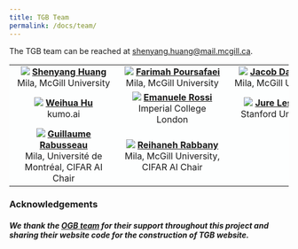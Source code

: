 ```yaml
---
title: TGB Team
permalink: /docs/team/
---
```


<!-- ### TGB Team -->

The TGB team can be reached at <shenyang.huang@mail.mcgill.ca>. 

<table style="background-color:#FDFEFE; border:none;">
  <tr>
    <td>
    <div style="margin: 0 auto; width: 180px; text-align: center">
      <img src="{{ "/assets/img/portrait/andy.png" | relative_url }}" class="img-responsive">
      <strong><a href="https://www.cs.mcgill.ca/~shuang43/">Shenyang Huang</a></strong> <br/> Mila, McGill University
      </div>
    </td>
    <td style="text-center">
    <div style="margin: 0 auto; width: 180px; text-align: center">
      <img src="{{ "/assets/img/portrait/farimah.png" | relative_url }}" class="img-responsive">
      <strong><a href="https://fpour.github.io/">Farimah Poursafaei</a></strong> <br/> Mila, McGill University
      </div>
    </td>
    <td>
    <div style="margin: 0 auto; width: 180px; text-align: center">
      <img src="{{ "/assets/img/portrait/jacob.png" | relative_url }}" class="img-responsive">
      <strong><a href="https://jacobdanovitch.me/">Jacob Danovitch</a></strong> <br/> Mila, McGill University
      </div>
    </td>
    <td>
    <div style="margin: 0 auto; width: 180px; text-align: center">
      <img src="{{ "/assets/img/portrait/matthias.png" | relative_url }}" class="img-responsive">
      <strong><a href="https://rusty1s.github.io/#/">Matthias Fey</a></strong> <br/> kumo.ai
      </div>
    </td>
  </tr> 
  <tr>
    <td>
    <div style="margin: 0 auto; width: 180px; text-align: center">
      <img src="{{ "/assets/img/portrait/weihua.png" | relative_url }}" class="img-responsive">
      <strong><a href="http://web.stanford.edu/~weihuahu/">Weihua Hu</a></strong> <br/> kumo.ai
      </div>
    </td>
    <td>
    <div style="margin: 0 auto; width: 180px; text-align: center">
      <img src="{{ "/assets/img/portrait/ema.png" | relative_url }}" class="img-responsive">
      <strong><a href="https://emanuelerossi.co.uk/">Emanuele Rossi</a></strong> <br/> Imperial College London
      </div>
    </td>
    <td>
    <div style="margin: 0 auto; width: 180px; text-align: center">
      <img src="{{ "/assets/img/portrait/jure.png" | relative_url }}" class="img-responsive">
      <strong><a href="https://cs.stanford.edu/people/jure/">Jure Leskovec</a></strong> <br/> Stanford University
      </div>
    </td>
    <td>
    <div style="margin: 0 auto; width: 180px; text-align: center">
      <img src="{{ "/assets/img/portrait/michael.png" | relative_url }}" class="img-responsive">
      <strong><a href="https://www.cs.ox.ac.uk/people/michael.bronstein/">Michael Bronstein</a></strong> <br/> University of Oxford
      </div>
    </td>
  </tr> 
  <tr>
    <td>
    <div style="margin: 0 auto; width: 180px; text-align: center">
      <img src="{{ "/assets/img/portrait/guillaume.png" | relative_url }}" class="img-responsive">
      <strong><a href="https://www-labs.iro.umontreal.ca/~grabus/">Guillaume Rabusseau</a></strong> <br/> Mila, Université de Montréal, CIFAR AI Chair
      </div>
    </td>
    <td>
    <div style="margin: 0 auto; width: 180px; text-align: center">
      <img src="{{ "/assets/img/portrait/reihaneh.png" | relative_url }}" class="img-responsive">
      <strong><a href="http://www.reirab.com/">Reihaneh Rabbany</a></strong> <br/> Mila, McGill University, CIFAR AI Chair
      </div>
    </td>
  </tr> 
</table>


### Acknowledgements

##### We thank the [OGB team](https://ogb.stanford.edu/) for their support throughout this project and sharing their website code for the construction of TGB website.


<!-- 
------

### Steering Committee


<table style="background-color:#FDFEFE;">
  <tr>
    <td>
    <div style="margin: 0 auto; width: 180px; text-align: center">
      <img src="{{ "/assets/img/portrait/regina.png" | relative_url }}" class="img-responsive">
      <strong><a href="https://www.regina.csail.mit.edu/">Regina Barzilay</a></strong> <br/> MIT
      </div>
    </td>
    <td>
    <div style="margin: 0 auto; width: 180px; text-align: center">
      <img src="{{ "/assets/img/portrait/peter.png" | relative_url }}" class="img-responsive">
      <strong><a href="https://scholar.google.com/citations?user=nQ7Ij30AAAAJ">Peter Battaglia</a></strong> <br/> DeepMind
      </div>
    </td>
    <td>
    <div style="margin: 0 auto; width: 180px; text-align: center">
      <img src="{{ "/assets/img/portrait/yoshua.png" | relative_url }}" class="img-responsive">
      <strong><a href="https://yoshuabengio.org/">Yoshua Bengio</a></strong> <br/> Université de Montréal
      </div>
    </td>
    <td>
    <div style="margin: 0 auto; width: 180px; text-align: center">
      <img src="{{ "/assets/img/portrait/michael.png" | relative_url }}" class="img-responsive">
      <strong><a href="https://www.imperial.ac.uk/people/m.bronstein">Michael Bronstein</a></strong> <br/> Imperial College London
      </div>
    </td>
    <td>
    <div style="margin: 0 auto; width: 180px; text-align: center">
      <img src="{{ "/assets/img/portrait/stephan.png" | relative_url }}" class="img-responsive">
      <strong><a href="https://www.in.tum.de/daml/startseite/">Stephan Günnemann</a></strong> <br/> TU Munich
      </div>
    </td>
  </tr> 
  <tr>
    <td>
    <div style="margin: 0 auto; width: 180px; text-align: center">
      <img src="{{ "/assets/img/portrait/will.png" | relative_url }}" class="img-responsive">
      <strong><a href="https://williamleif.github.io/">Will Hamilton</a></strong> <br/> McGill University
      </div>
    </td>
    <td>
    <div style="margin: 0 auto; width: 180px; text-align: center">
      <img src="{{ "/assets/img/portrait/tommi.png" | relative_url }}" class="img-responsive">
      <strong><a href="http://people.csail.mit.edu/tommi/">Tommi Jaakkola</a></strong> <br/> MIT
      </div>
    </td>
    <td>
    <div style="margin: 0 auto; width: 180px; text-align: center">
      <img src="{{ "/assets/img/portrait/stefanie.png" | relative_url }}" class="img-responsive">
      <strong><a href="https://people.csail.mit.edu/stefje/">Stefanie Jegelka</a></strong> <br/> MIT
      </div>
    </td>
    <td>
    <div style="margin: 0 auto; width: 180px; text-align: center">
      <img src="{{ "/assets/img/portrait/maximilian.png" | relative_url }}" class="img-responsive">
      <strong><a href="https://mnick.github.io/">Maximilian Nickel</a></strong> <br/> Facebook AI
      </div>
    </td>
    <td>
    <div style="margin: 0 auto; width: 180px; text-align: center">
      <img src="{{ "/assets/img/portrait/chris.png" | relative_url }}" class="img-responsive">
      <strong><a href="https://cs.stanford.edu/~chrismre/">Chris Re</a></strong> <br/> Stanford University
      </div>
    </td>
  </tr> 
  <tr>
    <td>
    <div style="margin: 0 auto; width: 180px; text-align: center">
      <img src="{{ "/assets/img/portrait/le.png" | relative_url }}" class="img-responsive">
      <strong><a href="https://www.cc.gatech.edu/~lsong/">Le Song</a></strong> <br/> Georgia Tech
      </div>
    </td>
    <td>
    <div style="margin: 0 auto; width: 180px; text-align: center">
      <img src="{{ "/assets/img/portrait/jian.png" | relative_url }}" class="img-responsive">
      <strong><a href="https://jian-tang.com/">Jian Tang</a></strong> <br/> MILA
      </div>
    </td>
    <td>
    <div style="margin: 0 auto; width: 180px; text-align: center">
      <img src="{{ "/assets/img/portrait/max.png" | relative_url }}" class="img-responsive">
      <strong><a href="https://staff.fnwi.uva.nl/m.welling/">Max Welling</a></strong> <br/> University of Amsterdam
      </div>
    </td>
    <td>
    <div style="margin: 0 auto; width: 180px; text-align: center">
      <img src="{{ "/assets/img/portrait/rich.png" | relative_url }}" class="img-responsive">
      <strong><a href="http://www.cs.toronto.edu/~zemel/inquiry/home.php">Rich Zemel</a></strong> <br/> University of Toronto
      </div>
    </td>
  </tr> 
</table> -->
